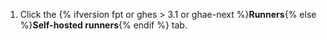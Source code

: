 1. Click the {% ifversion fpt or ghes > 3.1 or ghae-next %}**Runners**{% else %}**Self-hosted runners**{% endif %} tab.
